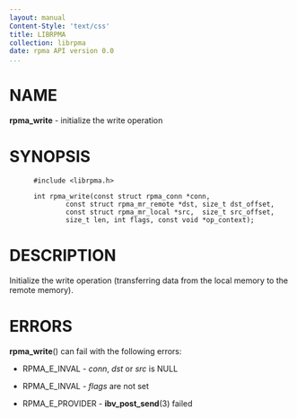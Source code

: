 ```yaml
---
layout: manual
Content-Style: 'text/css'
title: LIBRPMA
collection: librpma
date: rpma API version 0.0
...
```


[comment]: <> (SPDX-License-Identifier: BSD-3-Clause)
[comment]: <> (Copyright 2020, Intel Corporation)

NAME
====

**rpma\_write** - initialize the write operation

SYNOPSIS
========

          #include <librpma.h>

          int rpma_write(const struct rpma_conn *conn,
                  const struct rpma_mr_remote *dst, size_t dst_offset,
                  const struct rpma_mr_local *src,  size_t src_offset,
                  size_t len, int flags, const void *op_context);

DESCRIPTION
===========

Initialize the write operation (transferring data from the local memory
to the remote memory).

ERRORS
======

**rpma\_write**() can fail with the following errors:

-   RPMA\_E\_INVAL - *conn*, *dst* or *src* is NULL

-   RPMA\_E\_INVAL - *flags* are not set

-   RPMA\_E\_PROVIDER - **ibv\_post\_send**(3) failed
